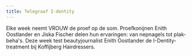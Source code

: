 ```yaml
---
title: Telegraaf I-dentity
---
```



Elke week neemt VROUW de proef op de som. Proefkonijnen Enith Oostlander en Jiska Fischer delen hun ervaringen: van nepnagels tot plak-beha's. Deze week test beautyjournalist Enith Oostlander de I-Dentity-treatment bij Koffijberg Hairdressers.